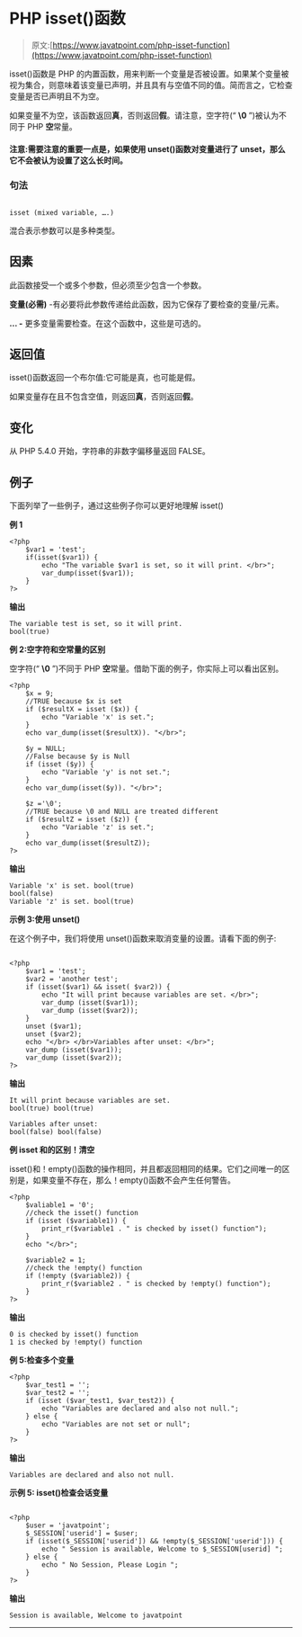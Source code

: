 # PHP isset()函数

> 原文:[https://www.javatpoint.com/php-isset-function](https://www.javatpoint.com/php-isset-function)

isset()函数是 PHP 的内置函数，用来判断一个变量是否被设置。如果某个变量被视为集合，则意味着该变量已声明，并且具有与空值不同的值。简而言之，它检查变量是否已声明且不为空。

如果变量不为空，该函数返回**真**，否则返回**假**。请注意，空字符(“ **\0** ”)被认为不同于 PHP **空**常量。

#### 注意:需要注意的重要一点是，如果使用 unset()函数对变量进行了 unset，那么它不会被认为设置了这么长时间。

### 句法

```

isset (mixed variable, ….)

```

混合表示参数可以是多种类型。

## 因素

此函数接受一个或多个参数，但必须至少包含一个参数。

**变量(必需)** -有必要将此参数传递给此函数，因为它保存了要检查的变量/元素。

**… -** 更多变量需要检查。在这个函数中，这些是可选的。

## 返回值

isset()函数返回一个布尔值:它可能是真，也可能是假。

如果变量存在且不包含空值，则返回**真**，否则返回**假**。

## 变化

从 PHP 5.4.0 开始，字符串的非数字偏移量返回 FALSE。

## 例子

下面列举了一些例子，通过这些例子你可以更好地理解 isset()

**例 1**

```
<?php
	$var1 = 'test';
	if(isset($var1)) {
		echo "The variable $var1 is set, so it will print. </br>";
		var_dump(isset($var1));
	}
?>

```

**输出**

```
The variable test is set, so it will print.
bool(true)

```

**例 2:空字符和空常量的区别**

空字符(“ **\0** ”)不同于 PHP **空**常量。借助下面的例子，你实际上可以看出区别。

```
<?php
	$x = 9;
	//TRUE because $x is set
	if ($resultX = isset ($x)) {
		echo "Variable 'x' is set.";
	}
	echo var_dump(isset($resultX)). "</br>";

	$y = NULL;
	//False because $y is Null
	if (isset ($y)) {
		echo "Variable 'y' is not set.";
	}
	echo var_dump(isset($y)). "</br>";

	$z ='\0';
	//TRUE because \0 and NULL are treated different
	if ($resultZ = isset ($z)) {
		echo "Variable 'z' is set.";
	}
	echo var_dump(isset($resultZ));
?>

```

**输出**

```
Variable 'x' is set. bool(true)
bool(false)
Variable 'z' is set. bool(true)

```

**示例 3:使用 unset()**

在这个例子中，我们将使用 unset()函数来取消变量的设置。请看下面的例子:

```

<?php
	$var1 = 'test';
	$var2 = 'another test';
	if (isset($var1) && isset( $var2)) {
		echo "It will print because variables are set. </br>";
		var_dump (isset($var1));
		var_dump (isset($var2));
	}
	unset ($var1);
	unset ($var2);
	echo "</br> </br>Variables after unset: </br>";
	var_dump (isset($var1));
	var_dump (isset($var2));
?>

```

**输出**

```
It will print because variables are set.
bool(true) bool(true)

Variables after unset:
bool(false) bool(false)

```

**例 isset 和的区别！清空**

isset()和！empty()函数的操作相同，并且都返回相同的结果。它们之间唯一的区别是，如果变量不存在，那么！empty()函数不会产生任何警告。

```
<?php
	$valiable1 = '0';
	//check the isset() function
	if (isset ($variable1)) {
		print_r($variable1 . " is checked by isset() function");
	}
	echo "</br>";

	$variable2 = 1;
	//check the !empty() function
	if (!empty ($variable2)) {
		print_r($variable2 . " is checked by !empty() function");
	}
?>

```

**输出**

```
0 is checked by isset() function
1 is checked by !empty() function

```

**例 5:检查多个变量**

```
<?php
	$var_test1 = '';
	$var_test2 = '';
	if (isset ($var_test1, $var_test2)) {
		echo "Variables are declared and also not null.";
	} else {
		echo "Variables are not set or null";
	}
?>

```

**输出**

```
Variables are declared and also not null.

```

**示例 5: isset()检查会话变量**

```

<?php
	$user = 'javatpoint';
	$_SESSION['userid'] = $user;	
	if (isset($_SESSION['userid']) && !empty($_SESSION['userid'])) {
		echo " Session is available, Welcome to $_SESSION[userid] ";
	} else {
		echo " No Session, Please Login ";
	}
?>

```

**输出**

```
Session is available, Welcome to javatpoint

```

* * *
